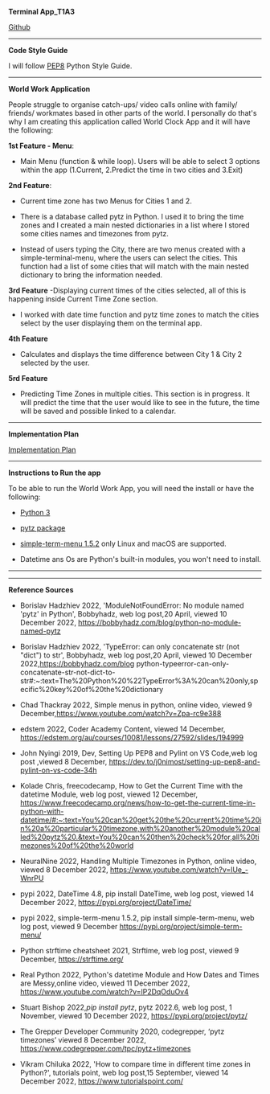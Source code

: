 **Terminal App_T1A3**

[Github](https://github.com/Johabela/World-Work-App_T1A3)

___

**Code Style Guide**

I will follow [PEP8](https://peps.python.org/pep-0008/) Python Style Guide. 
___

**World Work Application**

 People struggle to organise catch-ups/ video calls online with family/ friends/ workmates based in other parts of the world. I personally do that's why I am creating this application called  World Clock App and it will have the following: 


**1st Feature - Menu**: 
- Main Menu (function & while loop). Users will be able to select  3 options within the app (1.Current, 2.Predict the time in two cities and 3.Exit)
    
**2nd Feature**:
- Current time zone has two Menus for Cities 1 and 2.

- There is a database called pytz in Python. I used it to bring the time zones and I created a main nested dictionaries in a list where I stored some cities names and timezones from pytz. 

- Instead of users typing the City, there are two menus created with a simple-terminal-menu, where the users can select the cities. This function had a list of some cities that will match with the main nested dictionary to bring the information needed. 

**3rd Feature** 
-Displaying current times of the cities selected, all of this is happening inside Current Time Zone section.   

- I worked with date time function and pytz time zones to match the cities select by the user displaying them on the terminal app. 

**4th Feature** 
- Calculates and displays the time difference between City 1 & City 2 selected by the user.

**5rd Feature**  
- Predicting Time Zones in multiple cities. This section is in progress. It will predict the time that the user would like to see in the future, the time will be saved and possible linked to a calendar.  

___

**Implementation Plan**


[Implementation Plan](https://docs.google.com/spreadsheets/d/1_rlFQfG0R0ZCxoQgWij7pDlmL0DQi3bk/edit?usp=sharing&ouid=103415341573224469400&rtpof=true&sd=true)

___

**Instructions to Run the app**

To be able to run the World Work App, you will need the install or have the following:

- [Python 3](https://www.python.org/)

- [pytz package](https://pypi.org/project/pytz/)

- [simple-term-menu 1.5.2](https://pypi.org/project/simple-term-menu/) only Linux and macOS are supported. 

- Datetime ans Os are Python's built-in modules, you won't need to install. 


___


___
**Reference Sources** 

- Borislav Hadzhiev 2022, 'ModuleNotFoundError: No module named 'pytz' in Python', Bobbyhadz, web log post,20 April, viewed 10 December 2022, https://bobbyhadz.com/blog/python-no-module-named-pytz

- Borislav Hadzhiev 2022, 'TypeError: can only concatenate str (not "dict") to str', Bobbyhadz, web log post,20 April, viewed 10 December 2022,https://bobbyhadz.com/blog python-typeerror-can-only-concatenate-str-not-dict-to-str#:~:text=The%20Python%20%22TypeError%3A%20can%20only,specific%20key%20of%20the%20dictionary

- Chad Thackray 2022, Simple menus in python, online video, viewed 9 December,https://www.youtube.com/watch?v=Zpa-rc9e388


- edstem 2022, Coder Academy Content, viewed 14 December, https://edstem.org/au/courses/10081/lessons/27592/slides/194999

- John Nyingi 2019, Dev, Setting Up PEP8 and Pylint on VS Code,web log post ,viewed 8 December, https://dev.to/j0nimost/setting-up-pep8-and-pylint-on-vs-code-34h

- Kolade Chris, freecodecamp, How to Get the Current Time with the datetime Module, web log post, viewed 12 December, https://www.freecodecamp.org/news/how-to-get-the-current-time-in-python-with-datetime/#:~:text=You%20can%20get%20the%20current%20time%20in%20a%20particular%20timezone,with%20another%20module%20called%20pytz%20.&text=You%20can%20then%20check%20for,all%20timezones%20of%20the%20world 

- NeuralNine 2022, Handling Multiple Timezones in Python,
online video, viewed 8 December 2022, https://www.youtube.com/watch?v=lUe_-WnrPU

- pypi 2022, DateTime 4.8, pip install DateTime, web log post, viewed 14 December 2022, https://pypi.org/project/DateTime/

- pypi 2022, simple-term-menu 1.5.2, pip install simple-term-menu, web log post, viewed 9 December https://pypi.org/project/simple-term-menu/

- Python strftime cheatsheet 2021, Strftime, web log post,  viewed 9 December, https://strftime.org/ 

- Real Python 2022, Python's datetime Module and How Dates and Times are Messy,online video, viewed 11 December 2022, https://www.youtube.com/watch?v=lP2DqOduOv4

- Stuart Bishop 2022,*pip install pytz*, pytz 2022.6, web log post, 1 November, viewed 10 December 2022, https://pypi.org/project/pytz/

- The Grepper Developer Community 2020, codegrepper, ‘pytz timezones’ viewed 8 December 2022, https://www.codegrepper.com/tpc/pytz+timezones 

- Vikram Chiluka  2022, 'How to compare time in different time zones in Python?', tutorials point, web log post,15 September, viewed 14 December 2022, https://www.tutorialspoint.com/







